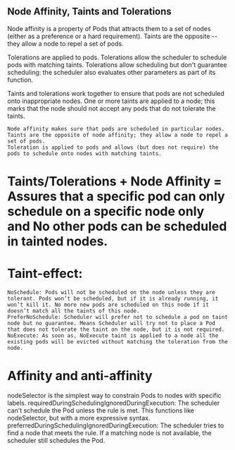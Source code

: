 ## Node Affinity, Taints and Tolerations

Node affinity is a property of Pods that attracts them to a set of nodes (either as a preference or a hard requirement).
Taints are the opposite -- they allow a node to repel a set of pods.

Tolerations are applied to pods. Tolerations allow the scheduler to schedule pods with matching taints. Tolerations allow scheduling but don't guarantee scheduling: the scheduler also evaluates other parameters as part of its function.

Taints and tolerations work together to ensure that pods are not scheduled onto inappropriate nodes. One or more taints are applied to a node; this marks that the node should not accept any pods that do not tolerate the taints.


    Node affinity makes sure that pods are scheduled in particular nodes. 
    Taints are the opposite of node affinity; they allow a node to repel a set of pods. 
    Toleration is applied to pods and allows (but does not require) the pods to schedule onto nodes with matching taints.


# Taints/Tolerations + Node Affinity = Assures that a specific pod can only schedule on a specific node only and No other pods can be scheduled in tainted nodes.

# Taint-effect:

    NoSchedule: Pods will not be scheduled on the node unless they are tolerant. Pods won’t be scheduled, but if it is already running, it won’t kill it. No more new pods are scheduled on this node if it doesn’t match all the taints of this node.
    PreferNoSchedule: Scheduler will prefer not to schedule a pod on taint node but no guarantee. Means Scheduler will try not to place a Pod that does not tolerate the taint on the node, but it is not required.
    NoExecute: As soon as, NoExecute taint is applied to a node all the existing pods will be evicted without matching the toleration from the node.

# Affinity and anti-affinity
nodeSelector is the simplest way to constrain Pods to nodes with specific labels.
    requiredDuringSchedulingIgnoredDuringExecution: The scheduler can't schedule the Pod unless the rule is met. This functions like nodeSelector, but with a more expressive syntax.
    preferredDuringSchedulingIgnoredDuringExecution: The scheduler tries to find a node that meets the rule. If a matching node is not available, the scheduler still schedules the Pod.